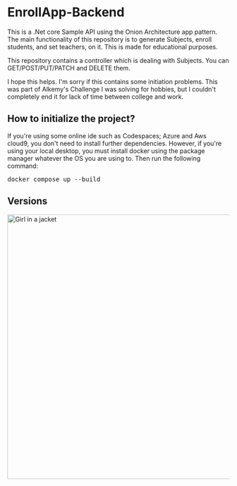 # EnrollApp-Backend

This is a .Net core Sample API using the Onion Architecture app pattern. The main functionality of this repository
is to generate Subjects, enroll students, and set teachers, on it. This is made for educational purposes.

This repository contains a controller which is dealing with Subjects. You can GET/POST/PUT/PATCH and DELETE them.

I hope this helps. I'm sorry if this contains some initiation problems. This was part of Alkemy's Challenge I was solving for 
hobbies, but I couldn't completely end it for lack of time between college and work.

## How to initialize the project?

If you're using some online ide such as Codespaces; Azure and Aws cloud9, you don't need to install further dependencies.
However, if you're using your local desktop, you must install docker using the package manager whatever the OS you are 
using to. Then run the following command: <pre>docker compose up --build</pre>

## Versions

 <img src="https://github.com/Gabriel-R285/EnrollApp-Backend/blob/main/Presentation/Images/Captura%20desde%202023-10-30%2018-50-41.png" alt="Girl in a jacket" width="1000" height="600"> 
